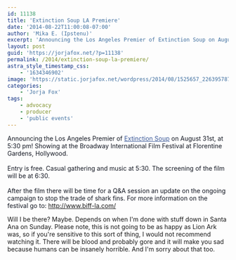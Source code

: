 ```yaml
---
id: 11138
title: 'Extinction Soup LA Premiere'
date: '2014-08-22T11:00:08-07:00'
author: 'Mika E. (Ipstenu)'
excerpt: 'Announcing the Los Angeles Premier of Extinction Soup on August 31st, at 5:30 pm!'
layout: post
guid: 'https://jorjafox.net/?p=11138'
permalink: /2014/extinction-soup-la-premiere/
astra_style_timestamp_css:
    - '1634346902'
image: 'https://static.jorjafox.net/wordpress/2014/08/1525657_226395787542493_715744942_n.jpg'
categories:
    - 'Jorja Fox'
tags:
    - advocacy
    - producer
    - 'public events'
---
```


<span style="color: #141823;">Announcing the Los Angeles Premier of </span><a style="color: #3b5998;" href="https://www.facebook.com/extinctionsoup" data-hovercard="/ajax/hovercard/page.php?id=215590718623000">Extinction Soup</a><span style="color: #141823;"> on August 31st, at 5:30 pm! Showing at the Broadway International Film Festival at Florentine Gardens, Hollywood.</span><br style="color: #141823;" /><br style="color: #141823;" /><span style="color: #141823;">Entry is free. Casual gathering and music at 5:30. The screening of the film will be at 6:30.</span><br style="color: #141823;" /><br style="color: #141823;" /><span style="color: #141823;">After the film there will be time for a Q&amp;A session an update on the ongoing campaign to stop the trade of shark fins. For more information on the festival go to: </span><a style="color: #3b5998;" href="http://l.facebook.com/l.php?u=http%3A%2F%2Fwww.biff-la.com%2F&amp;h=xAQH6O2Oe&amp;enc=AZMI8PzoeaaSYZPvBf4UjbNQ3jd8Mc2bkdk88NKBfdpCHRjLl16hfOE3U9t8iznSwsz962CVhDVmQWwX3lRA75RCoBwnqhE5SxYp8ApIQa1I_tTMMaNu9oYJXd-Z7iANUNGo6rgPvdYljX5dMOZ5iyyj&amp;s=1" target="_blank" rel="nofollow nofollow">http://www.biff-la.com/</a>

Will I be there? Maybe. Depends on when I'm done with stuff down in Santa Ana on Sunday. Please note, this is not going to be as happy as Lion Ark was, so if you're sensitive to this sort of thing, I would not recommend watching it. There will be blood and probably gore and it will make you sad because humans can be insanely horrible. And I'm sorry about that too.